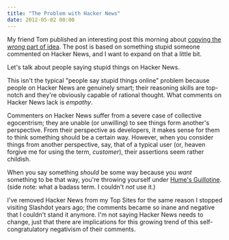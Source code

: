 ```yaml
---
title: "The Problem with Hacker News"
date: 2012-05-02 00:00
---
```


<p>My friend Tom published an interesting post this morning about <a href="http://tomcreighton.com/2012/05/cloning-the-ios-ecosystem/">copying the <em>wrong</em> part of idea</a>. The post is based on something stupid someone commented on Hacker News, and I want to expand on that a little bit.</p>

<p>Let's talk about people saying stupid things on Hacker News. <!--more--></p>

<p>This isn't the typical "people say stupid things online" problem because people on Hacker News are genuinely smart; their reasoning skills are top-notch and they're obviously capable of rational thought. What comments on Hacker News lack is <em>empathy</em>.</p>

<p>Commenters on Hacker News suffer from a severe case of collective egocentrism; they are unable (or unwilling) to see things form another's perspective. From their perspective as developers, it makes sense for them to think something should be a certain way. However, when you consider things from another perspective, say, that of a typical user (or, heaven forgive me for using the term, <em>customer</em>), their assertions seem rather childish.</p>

<p>When you say something <em>should</em> be some way because you <em>want</em> something to be that way, you're throwing yourself under <a href="http://en.wikipedia.org/wiki/Is%E2%80%93ought_problem">Hume's Guillotine</a>. (side note: what a badass term. I couldn't <em>not</em> use it.)</p>

<p>I've removed Hacker News from my Top Sites for the same reason I stopped visiting Slashdot years ago; the comments became so inane and negative that I couldn't stand it anymore. I'm not saying Hacker News needs to change, just that there are implications for this growing trend of this self-congratulatory negativism of their comments.</p>

<!-- more -->

